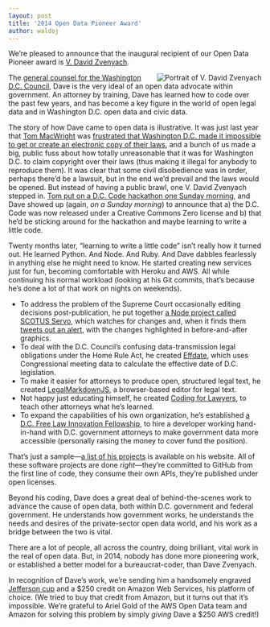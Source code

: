 ```yaml
---
layout: post
title: '2014 Open Data Pioneer Award'
author: waldoj
---
```


We’re pleased to announce that the inaugural recipient of our Open Data Pioneer award is [V. David Zvenyach](https://esq.io/).

<img src="//usodi.org/img/zvenyach.jpg" align="right" alt="Portrait of V. David Zvenyach" />

The [general counsel for the Washington D.C. Council](http://dccouncil.us/offices/office-of-the-general-counsel), Dave is the very ideal of an open data advocate within government. An attorney by training, Dave has learned how to code over the past few years, and has become a key figure in the world of open legal data and in Washington D.C. open data and civic data.

The story of how Dave came to open data is illustrative. It was just last year that [Tom MacWright](http://www.macwright.org/) was [frustrated that Washington D.C. made it impossible to get or create an electronic copy of their laws](http://www.macwright.org/2013/02/20/you-cannot-have-the-code.html), and a bunch of us made a big, public fuss about how totally unreasonable that it was for Washington D.C. to claim copyright over their laws (thus making it illegal for anybody to reproduce them). It was clear that some civil disobedience was in order, perhaps there’d be a lawsuit, but in the end we’d prevail and the laws would be opened. But instead of having a public brawl, one V. David Zvenyach stepped in. [Tom put on a D.C. Code hackathon one Sunday morning](http://www.macwright.org/2013/04/16/dc-code-hackathon.html), and Dave showed up (again, _on a Sunday morning_) to announce that a) the D.C. Code was now released under a Creative Commons Zero license and b) that he’d be sticking around for the hackathon and maybe learning to write a little code.

Twenty months later, “learning to write a little code” isn’t really how it turned out. He learned Python. And Node. And Ruby. And Dave dabbles fearlessly in anything else he might need to know. He started creating new services just for fun, becoming comfortable with Heroku and AWS. All while continuing his normal workload (looking at his Git commits, that’s because he’s done a lot of that work on nights on weekends).

* To address the problem of the Supreme Court occasionally editing decisions post-publication, he put together [a Node project called SCOTUS Servo](https://github.com/vzvenyach/scotus-servo), which watches for changes and, when it finds them [tweets out an alert](https://twitter.com/scotus_servo), with the changes highlighted in before-and-after graphics.
* To deal with the D.C. Council’s confusing data-transmission legal obligations under the Home Rule Act, he created [Effdate](http://effdate.esq.io/), which uses Congressional meeting data to calculate the effective date of D.C. legislation.
* To make it easier for attorneys to produce open, structured legal text, he created [LegalMarkdownJS](http://legalmarkdown.com/), a browser-based editor for legal text.
* Not happy just educating himself, he created [Coding for Lawyers](http://codingforlawyers.com/), to teach other attorneys what he’s learned.
* To expand the capabilities of his own organization, he’s established [a D.C. Free Law Innovation Fellowship](http://dccouncil.us/pages/an-experiment-in-government-innovationlegal-hackers-in-residence), to hire a developer working hand-in-hand with D.C. government attorneys to make government data more accessible (personally raising the money to cover fund the position).

That’s just a sample—[a list of his projects](https://esq.io/pages/projects.html) is available on his website. All of these software projects are done _right_—they’re committed to GitHub from the first line of code, they consume their own APIs, they’re published under open licenses.

Beyond his coding, Dave does a great deal of behind-the-scenes work to advance the cause of open data, both within D.C. government and federal government. He understands how government works, he understands the needs and desires of the private-sector open data world, and his work as a bridge between the two is vital.

There are a lot of people, all across the country, doing brilliant, vital work in the real of open data. But, in 2014, nobody has done more pioneering work, or established a better model for a bureaucrat-coder, than Dave Zvenyach.

In recognition of Dave’s work, we’re sending him a handsomely engraved [Jefferson cup](http://www.monticello.org/site/house-and-gardens/jefferson-cups) and a $250 credit on Amazon Web Services, his platform of choice. (We tried to buy that credit from Amazon, but it turns out that it’s impossible. We’re grateful to Ariel Gold of the AWS Open Data team and Amazon for solving this problem by simply _giving_ Dave a $250 AWS credit!)
